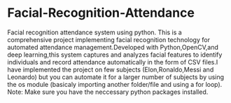 # Facial-Recognition-Attendance
Facial recognition attendance system using python.
This is a comprehensive project implementing facial recognition technology for automated attendance management.Developed with Python,OpenCV,and deep learning,this system captures and analyzes facial features to identify individuals and record attendance automatically in the form of CSV files.I have implemented the project on few subjects (Elon,Ronaldo,Messi and Leonardo) but you can automate it for a larger number of subjects by using the os module (basicaly importing another folder/file and using a for loop).
Note: Make sure you have the neccessary python packages installed. 
